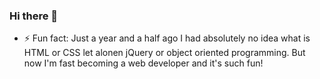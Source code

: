 ### Hi there 👋

- ⚡ Fun fact: Just a year and a half ago I had absolutely no idea what is HTML or CSS let alonen jQuery or object oriented programming. But now I'm fast becoming a web developer and it's such fun!

<!--
**leipomalla/leipomalla** is a ✨ _special_ ✨ repository because its `README.md` (this file) appears on your GitHub profile.

Here are some ideas to get you started:

- 🔭 I’m currently working on ...
- 🌱 I’m currently learning ...
- 👯 I’m looking to collaborate on ...
- 🤔 I’m looking for help with ...
- 💬 Ask me about ...
- 📫 How to reach me: ...
- 😄 Pronouns: ...
- ⚡ Fun fact: ...
-->
